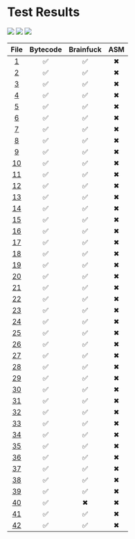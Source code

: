 # Test Results
[![](https://img.shields.io/badge/Passing-233-brightgreen?style=plastic])](#) [![](https://img.shields.io/badge/Failing-0-red?style=plastic])](#) [![](https://img.shields.io/badge/Skipped-69-silver?style=plastic])](#)

| File | Bytecode | Brainfuck | ASM |
|:----:|:--------:|:---------:|:---:|
| [1](https://github.com/BBpezsgo/Interpreter/blob/master/TestFiles/01.bbc) | ✅ | ✅ | ✖ |
| [2](https://github.com/BBpezsgo/Interpreter/blob/master/TestFiles/02.bbc) | ✅ | ✅ | ✖ |
| [3](https://github.com/BBpezsgo/Interpreter/blob/master/TestFiles/03.bbc) | ✅ | ✅ | ✖ |
| [4](https://github.com/BBpezsgo/Interpreter/blob/master/TestFiles/04.bbc) | ✅ | ✅ | ✖ |
| [5](https://github.com/BBpezsgo/Interpreter/blob/master/TestFiles/05.bbc) | ✅ | ✅ | ✖ |
| [6](https://github.com/BBpezsgo/Interpreter/blob/master/TestFiles/06.bbc) | ✅ | ✅ | ✖ |
| [7](https://github.com/BBpezsgo/Interpreter/blob/master/TestFiles/07.bbc) | ✅ | ✅ | ✖ |
| [8](https://github.com/BBpezsgo/Interpreter/blob/master/TestFiles/08.bbc) | ✅ | ✅ | ✖ |
| [9](https://github.com/BBpezsgo/Interpreter/blob/master/TestFiles/09.bbc) | ✅ | ✅ | ✖ |
| [10](https://github.com/BBpezsgo/Interpreter/blob/master/TestFiles/10.bbc) | ✅ | ✅ | ✖ |
| [11](https://github.com/BBpezsgo/Interpreter/blob/master/TestFiles/11.bbc) | ✅ | ✅ | ✖ |
| [12](https://github.com/BBpezsgo/Interpreter/blob/master/TestFiles/12.bbc) | ✅ | ✅ | ✖ |
| [13](https://github.com/BBpezsgo/Interpreter/blob/master/TestFiles/13.bbc) | ✅ | ✅ | ✖ |
| [14](https://github.com/BBpezsgo/Interpreter/blob/master/TestFiles/14.bbc) | ✅ | ✅ | ✖ |
| [15](https://github.com/BBpezsgo/Interpreter/blob/master/TestFiles/15.bbc) | ✅ | ✅ | ✖ |
| [16](https://github.com/BBpezsgo/Interpreter/blob/master/TestFiles/16.bbc) | ✅ | ✅ | ✖ |
| [17](https://github.com/BBpezsgo/Interpreter/blob/master/TestFiles/17.bbc) | ✅ | ✅ | ✖ |
| [18](https://github.com/BBpezsgo/Interpreter/blob/master/TestFiles/18.bbc) | ✅ | ✅ | ✖ |
| [19](https://github.com/BBpezsgo/Interpreter/blob/master/TestFiles/19.bbc) | ✅ | ✅ | ✖ |
| [20](https://github.com/BBpezsgo/Interpreter/blob/master/TestFiles/20.bbc) | ✅ | ✅ | ✖ |
| [21](https://github.com/BBpezsgo/Interpreter/blob/master/TestFiles/21.bbc) | ✅ | ✅ | ✖ |
| [22](https://github.com/BBpezsgo/Interpreter/blob/master/TestFiles/22.bbc) | ✅ | ✅ | ✖ |
| [23](https://github.com/BBpezsgo/Interpreter/blob/master/TestFiles/23.bbc) | ✅ | ✅ | ✖ |
| [24](https://github.com/BBpezsgo/Interpreter/blob/master/TestFiles/24.bbc) | ✅ | ✅ | ✖ |
| [25](https://github.com/BBpezsgo/Interpreter/blob/master/TestFiles/25.bbc) | ✅ | ✅ | ✖ |
| [26](https://github.com/BBpezsgo/Interpreter/blob/master/TestFiles/26.bbc) | ✅ | ✅ | ✖ |
| [27](https://github.com/BBpezsgo/Interpreter/blob/master/TestFiles/27.bbc) | ✅ | ✅ | ✖ |
| [28](https://github.com/BBpezsgo/Interpreter/blob/master/TestFiles/28.bbc) | ✅ | ✅ | ✖ |
| [29](https://github.com/BBpezsgo/Interpreter/blob/master/TestFiles/29.bbc) | ✅ | ✅ | ✖ |
| [30](https://github.com/BBpezsgo/Interpreter/blob/master/TestFiles/30.bbc) | ✅ | ✅ | ✖ |
| [31](https://github.com/BBpezsgo/Interpreter/blob/master/TestFiles/31.bbc) | ✅ | ✅ | ✖ |
| [32](https://github.com/BBpezsgo/Interpreter/blob/master/TestFiles/32.bbc) | ✅ | ✅ | ✖ |
| [33](https://github.com/BBpezsgo/Interpreter/blob/master/TestFiles/33.bbc) | ✅ | ✅ | ✖ |
| [34](https://github.com/BBpezsgo/Interpreter/blob/master/TestFiles/34.bbc) | ✅ | ✅ | ✖ |
| [35](https://github.com/BBpezsgo/Interpreter/blob/master/TestFiles/35.bbc) | ✅ | ✅ | ✖ |
| [36](https://github.com/BBpezsgo/Interpreter/blob/master/TestFiles/36.bbc) | ✅ | ✅ | ✖ |
| [37](https://github.com/BBpezsgo/Interpreter/blob/master/TestFiles/37.bbc) | ✅ | ✅ | ✖ |
| [38](https://github.com/BBpezsgo/Interpreter/blob/master/TestFiles/38.bbc) | ✅ | ✅ | ✖ |
| [39](https://github.com/BBpezsgo/Interpreter/blob/master/TestFiles/39.bbc) | ✅ | ✅ | ✖ |
| [40](https://github.com/BBpezsgo/Interpreter/blob/master/TestFiles/40.bbc) | ✅ | ✖ | ✖ |
| [41](https://github.com/BBpezsgo/Interpreter/blob/master/TestFiles/41.bbc) | ✅ | ✅ | ✖ |
| [42](https://github.com/BBpezsgo/Interpreter/blob/master/TestFiles/42.bbc) | ✅ | ✅ | ✖ |
